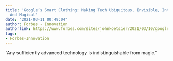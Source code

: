 ```yaml
---
title: 'Google’s Smart Clothing: Making Tech Ubiquitous, Invisible, Intuitive ...
  And Magical'
date: "2021-03-11 00:49:04"
author: Forbes - Innovation
authorlink: https://www.forbes.com/sites/johnkoetsier/2021/03/10/googles-smart-clothing-making-tech-ubiquitous-invisible-intuitive--and-magical/
tags:
- Forbes-Innovation
---
```

“Any sufficiently advanced technology is indistinguishable from magic."